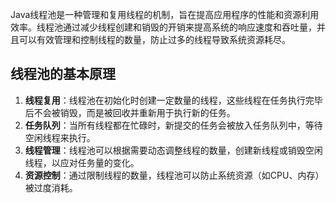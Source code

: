 Java线程池是一种管理和复用线程的机制，旨在提高应用程序的性能和资源利用效率。线程池通过减少线程创建和销毁的开销来提高系统的响应速度和吞吐量，并且可以有效管理和控制线程的数量，防止过多的线程导致系统资源耗尽。
## 线程池的基本原理

1. **线程复用**：线程池在初始化时创建一定数量的线程，这些线程在任务执行完毕后不会被销毁，而是被回收并重新用于执行新的任务。
2. **任务队列**：当所有线程都在忙碌时，新提交的任务会被放入任务队列中，等待空闲线程来执行。
3. **线程管理**：线程池可以根据需要动态调整线程的数量，创建新线程或销毁空闲线程，以应对任务量的变化。
4. **资源控制**：通过限制线程的数量，线程池可以防止系统资源（如CPU、内存）被过度消耗。
